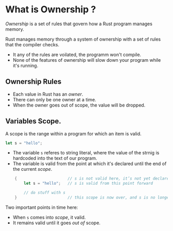# What is Ownership ?

*Ownership* is a set of rules that govern how a Rust program manages memory.

Rust manages memory through a system of ownership with a set of rules that the compiler checks.

- It any of the rules are voilated, the programm won't compile.
- None of the features of ownership will slow down your program while it's running.

## Ownership Rules

- Each value in Rust has an *owner*.
- There can only be one owner at a time.
- When the owner goes out of scope, the value will be dropped.

## Variables Scope.

A scope is the range within a program for which an item is valid.

```rust
let s = "hello";
```

- The variable `s` referes to string literal, where the value of the strnig is hardcoded into the text of our program.
- The variable is valid from the point at which it's declared until the end of the current *scope*.


```rust
    {                      // s is not valid here, it’s not yet declared
        let s = "hello";   // s is valid from this point forward

        // do stuff with s
    }                      // this scope is now over, and s is no longer valid
```

Two important points in time here:

- When `s` comes into *scope*, it valid.
- It remains valid until it goes *out of* scope.